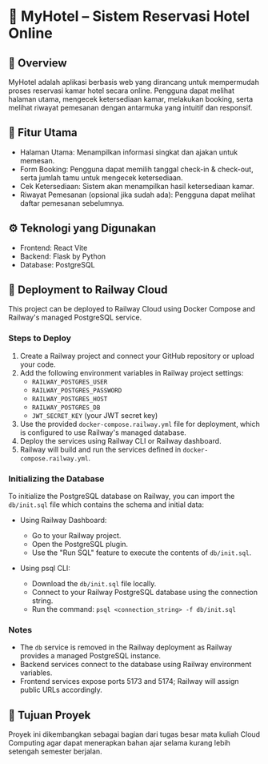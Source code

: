 # 🏨 MyHotel – Sistem Reservasi Hotel Online

## 📌 Overview

MyHotel adalah aplikasi berbasis web yang dirancang untuk mempermudah proses reservasi kamar hotel secara online. Pengguna dapat melihat halaman utama, mengecek ketersediaan kamar, melakukan booking, serta melihat riwayat pemesanan dengan antarmuka yang intuitif dan responsif.

## 🎯 Fitur Utama

- Halaman Utama: Menampilkan informasi singkat dan ajakan untuk memesan.
- Form Booking: Pengguna dapat memilih tanggal check-in & check-out, serta jumlah tamu untuk mengecek ketersediaan.
- Cek Ketersediaan: Sistem akan menampilkan hasil ketersediaan kamar.
- Riwayat Pemesanan (opsional jika sudah ada): Pengguna dapat melihat daftar pemesanan sebelumnya.

## ⚙️ Teknologi yang Digunakan
- Frontend: React Vite
- Backend: Flask by Python
- Database: PostgreSQL

## 🚀 Deployment to Railway Cloud

This project can be deployed to Railway Cloud using Docker Compose and Railway's managed PostgreSQL service.

### Steps to Deploy

1. Create a Railway project and connect your GitHub repository or upload your code.
2. Add the following environment variables in Railway project settings:
   - `RAILWAY_POSTGRES_USER`
   - `RAILWAY_POSTGRES_PASSWORD`
   - `RAILWAY_POSTGRES_HOST`
   - `RAILWAY_POSTGRES_DB`
   - `JWT_SECRET_KEY` (your JWT secret key)
3. Use the provided `docker-compose.railway.yml` file for deployment, which is configured to use Railway's managed database.
4. Deploy the services using Railway CLI or Railway dashboard.
5. Railway will build and run the services defined in `docker-compose.railway.yml`.

### Initializing the Database

To initialize the PostgreSQL database on Railway, you can import the `db/init.sql` file which contains the schema and initial data:

- Using Railway Dashboard:
  - Go to your Railway project.
  - Open the PostgreSQL plugin.
  - Use the "Run SQL" feature to execute the contents of `db/init.sql`.

- Using psql CLI:
  - Download the `db/init.sql` file locally.
  - Connect to your Railway PostgreSQL database using the connection string.
  - Run the command: `psql <connection_string> -f db/init.sql`

### Notes

- The `db` service is removed in the Railway deployment as Railway provides a managed PostgreSQL instance.
- Backend services connect to the database using Railway environment variables.
- Frontend services expose ports 5173 and 5174; Railway will assign public URLs accordingly.

## 🧪 Tujuan Proyek
Proyek ini dikembangkan sebagai bagian dari tugas besar mata kuliah Cloud Computing agar dapat menerapkan bahan ajar selama kurang lebih setengah semester berjalan.
